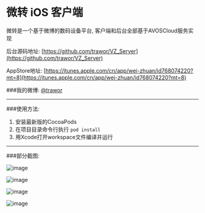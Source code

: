 # 微转 iOS 客户端

微转是一个基于微博的数码设备平台, 客户端和后台全部基于AVOSCloud服务实现

后台源码地址: [https://github.com/trawor/VZ_Server](https://github.com/trawor/VZ_Server)

AppStore地址: [https://itunes.apple.com/cn/app/wei-zhuan/id768074220?mt=8](https://itunes.apple.com/cn/app/wei-zhuan/id768074220?mt=8)

###我的微博: [@trawor](http://weibo.com/trawor)

----
###使用方法:

1. 安装最新版的CocoaPods
2. 在项目目录命令行执行 `pod install`
3. 用Xcode打开workspace文件编译并运行

----

###部分截图:

![image](http://a2.mzstatic.com/us/r30/Purple6/v4/21/41/90/21419003-2730-71c0-d9bb-383191acabd1/screen568x568.jpeg)

![image](http://a5.mzstatic.com/us/r30/Purple/v4/83/b6/4a/83b64ae6-ed48-45e5-957c-09a925bb40e3/screen568x568.jpeg)

![image](http://a1.mzstatic.com/us/r30/Purple6/v4/91/ed/ea/91edead0-707a-57e1-9168-279d621a4206/screen568x568.jpeg)

![image](http://a2.mzstatic.com/us/r30/Purple/v4/4f/26/f8/4f26f8b8-dffd-becf-c6ef-bc3315214910/screen568x568.jpeg)

